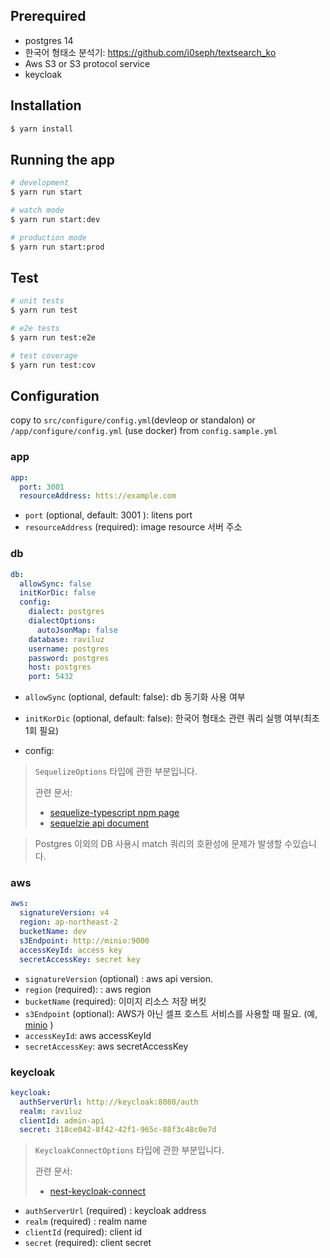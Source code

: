 ## Prerequired

- postgres 14
- 한국어 형태소 분석기: https://github.com/i0seph/textsearch_ko
- Aws S3 or S3 protocol service
- keycloak

## Installation

```bash
$ yarn install
```

## Running the app

```bash
# development
$ yarn run start

# watch mode
$ yarn run start:dev

# production mode
$ yarn run start:prod
```

## Test

```bash
# unit tests
$ yarn run test

# e2e tests
$ yarn run test:e2e

# test coverage
$ yarn run test:cov
```

## Configuration

copy to `src/configure/config.yml`(devleop or standalon) or `/app/configure/config.yml` (use docker) from `config.sample.yml`

### app

```yaml
app:
  port: 3001
  resourceAddress: htts://example.com
```

- `port` (optional, default: 3001 ): litens port
- `resourceAddress` (required): image resource 서버 주소

### db

```yaml
db:
  allowSync: false
  initKorDic: false
  config:
    dialect: postgres
    dialectOptions:
      autoJsonMap: false
    database: raviluz
    username: postgres
    password: postgres
    host: postgres
    port: 5432
```

- `allowSync` (optional, default: false): db 동기화 사용 여부
- `initKorDic` (optional, default: false): 한국어 형태소 관련 쿼리 실행 여부(최초 1회 필요)

- config:

> `SequelizeOptions` 타입에 관한 부분입니다.
>
> 관련 문서:
>
> - [sequelize-typescript npm page](https://www.npmjs.com/package/sequelize-typescript#configuration)
> - [sequelzie api document](https://sequelize.org/v6/class/src/sequelize.js~Sequelize.html#instance-constructor-constructor)

> Postgres 이외의 DB 사용시 match 쿼리의 호환성에 문제가 발생할 수있습니다.

### aws

```yaml
aws:
  signatureVersion: v4
  region: ap-northeast-2
  bucketName: dev
  s3Endpoint: http://minio:9000
  accessKeyId: access key
  secretAccessKey: secret key
```

- `signatureVersion` (optional) : aws api version.
- `region` (required): : aws region
- `bucketName` (required): 이미지 리소스 저장 버킷
- `s3Endpoint` (optional): AWS가 아닌 셀프 호스트 서비스를 사용할 때 필요. (예, [minio](https://min.io/) )
- `accessKeyId`: aws accessKeyId
- `secretAccessKey`: aws secretAccessKey

### keycloak

```yaml
keycloak:
  authServerUrl: http://keycloak:8080/auth
  realm: raviluz
  clientId: admin-api
  secret: 318ce042-8f42-42f1-965c-88f3c48c0e7d
```

> `KeycloakConnectOptions` 타입에 관한 부분입니다.
>
> 관련 문서:
>
> - [nest-keycloak-connect](https://www.npmjs.com/package/nest-keycloak-connect#user-content-configuration-options)

- `authServerUrl` (required) : keycloak address
- `realm` (required) : realm name
- `clientId` (required): client id
- `secret` (required): client secret
